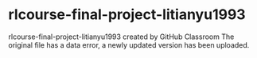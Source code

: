 # rlcourse-final-project-litianyu1993
rlcourse-final-project-litianyu1993 created by GitHub Classroom
The original file has a data error, a newly updated version has been uploaded.
